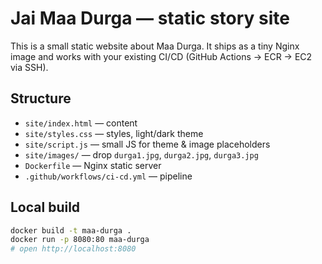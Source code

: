 # Jai Maa Durga — static story site

This is a small static website about Maa Durga. It ships as a tiny Nginx image and works with your existing CI/CD (GitHub Actions → ECR → EC2 via SSH).

## Structure
- `site/index.html` — content
- `site/styles.css` — styles, light/dark theme
- `site/script.js` — small JS for theme & image placeholders
- `site/images/` — drop `durga1.jpg`, `durga2.jpg`, `durga3.jpg`
- `Dockerfile` — Nginx static server
- `.github/workflows/ci-cd.yml` — pipeline

## Local build
```bash
docker build -t maa-durga .
docker run -p 8080:80 maa-durga
# open http://localhost:8080
```
